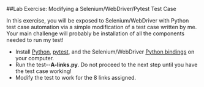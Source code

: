 ##Lab Exercise: Modifying a Selenium/WebDriver/Pytest Test Case

In this exercise, you will be exposed to Selenium/WebDriver with Python test case automation via a simple modification of a test case written by me. Your main challenge will probably be installation of all the components needed to run my test!

- Install [Python](https://www.python.org/downloads/), [pytest](http://pytest.org/latest/getting-started.html), and the Selenium/WebDriver [Python bindings](http://www.seleniumhq.org/download/) on your computer.
- Run the test--**A-links.py**. Do not proceed to the next step until you have the test case working!
- Modify the test to work for the 8 links assigned.
